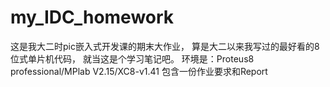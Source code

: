 # my_IDC_homework
这是我大二时pic嵌入式开发课的期末大作业，
算是大二以来我写过的最好看的8位式单片机代码，
就当这是个学习笔记吧。
环境是：Proteus8 professional/MPlab V2.15/XC8-v1.41
包含一份作业要求和Report

